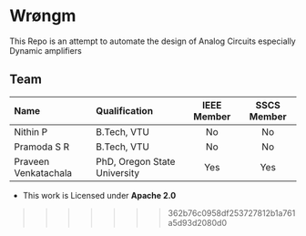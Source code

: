 
# Wrøngm
This Repo is an attempt to automate the design of Analog Circuits especially Dynamic amplifiers

## Team

| Name | Qualification | IEEE Member | SSCS Member |
|:--|:--|:--:|:--:|
| Nithin P | B.Tech, VTU | No | No |
| Pramoda S R | B.Tech, VTU | No | No |
| Praveen Venkatachala | PhD, Oregon State University | Yes | Yes |

- This work is Licensed under **Apache 2.0**


<!-- 
## Setup.exe
Install the requirements
```bash
pip install -r requirements.txt
```

---

## Overview

This project processes differential amplifier simulation data to help select optimal transistor dimensions and operating points based on a target swing, transconductance (`gm`) value and other analog design constraints.

---

## Key Steps

### 1. **Data Acquisition & Unzipping**
```python
gmid_file_id = '1Gd_mxW6A0DBHGzFmbQJ1NT2dvuKrFsCy'
gdown.download(f'https://drive.google.com/uc?id={gmid_file_id}', output_zip, quiet=False)
```
- Downloads a ZIP file from Google Drive containing pre-characterized transistor data for **gm/id design methodology**.
- The data is then unzipped into a local folder (`./gmid_Data`).

---

### 2. **Data Extraction & Processing**
```python
def get_data(data: list, key: str) -> pd.DataFrame:
    ...
```
- Parses raw data files for different transistor types (e.g., `LV_NMOS`, `HV_PMOS`).
- Constructs a DataFrame containing device characteristics like `gm`, `id`, `Vth`, `gds`, `Cgg`, `Cgs`, `Cgd`.

Additional derived metrics include:
- **gm/id**: Transconductance to current ratio (used for analog design).
- **gm/gds**: Transconductance to output conductance (amplifier gain).
- **ft**: Unity-gain frequency.

---

### 3. **Visualization with Plotly**
```python
plot_interactive(df, 'Vgs', 'gm/id', ...)
```
- Uses **Plotly** to plot various device performance metrics, making it easy to visually select the right device operating point.
- Interactive graphs cover:
  - `gm/id` vs `Vgs` and `Vov`
  - `gm/gds` vs `gm/id`
  - `id/W` vs `gm/id`
  - Frequency (`ft`) vs `gm/id`
  - Capacitance ratios: `Cgd/Cgg`, `Cgs/Cgg`

---

### 4. **Parameter Optimization**
```python
result = minimize(objective_function, x0, method='L-BFGS-B', bounds=bounds)
```
- Performs constrained optimization to find device settings that meet target values:
  - Target `gm/id = 15`
  - Target `gm/gds ≥ 120`
- Uses a **weighted error function** to prioritize `gm/gds` (since gain is more critical in analog design).
- Finds the closest actual datapoint to the optimized values and reports that.

---

###  **Output: Design Recommendation**
```python
print("Closest Matching Row:\n", closest_row[[...]])
```
- Final output prints the **best-fit device configuration** based on the user's design goals.


<<<<<<< HEAD
=======
### 5. **Result Summary**

The script prints the chosen transistor dimensions and gm/ID values in SI units:

```python
print(f"Input Pair: Width = {format_si(W_input, unit='m')}, Length = {format_si(L_input, unit='m')}")
print(f"gm/id of Input Pair: gm/id = {gm_id_ip_pair}")
print(f"PMOS Current Mirror: gm/id = {gm_id_P:.2f} (Choose Length ≥ 2µm)")
print(f"NMOS Tail Transistor: gm/id = {gm_id_N:.2f} (Choose Length ≥ 2µm)")
```
-->
>>>>>>> 362b76c0958df253727812b1a761a5d93d2080d0
